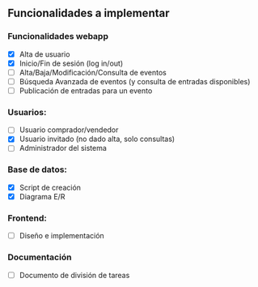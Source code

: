 ## Funcionalidades a implementar
### Funcionalidades webapp
- [x] Alta de usuario
- [x] Inicio/Fin de sesión (log in/out)
- [ ] Alta/Baja/Modificación/Consulta de eventos
- [ ] Búsqueda Avanzada de eventos (y consulta de entradas disponibles)
- [ ] Publicación de entradas para un evento
### Usuarios:
- [ ] Usuario comprador/vendedor
- [x] Usuario invitado (no dado alta, solo consultas)
- [ ] Administrador del sistema
### Base de datos:
- [x]  Script de creación
- [x]  Diagrama E/R
### Frontend:
- [ ] Diseño e implementación
### Documentación
- [ ] Documento de división de tareas

